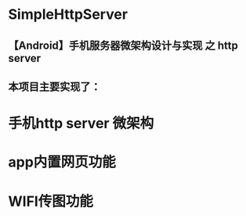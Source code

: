 # SimpleHttpServer

## 【Android】手机服务器微架构设计与实现 之 http server

## 本项目主要实现了：
 # 手机http server 微架构
 # app内置网页功能
 # WIFI传图功能
